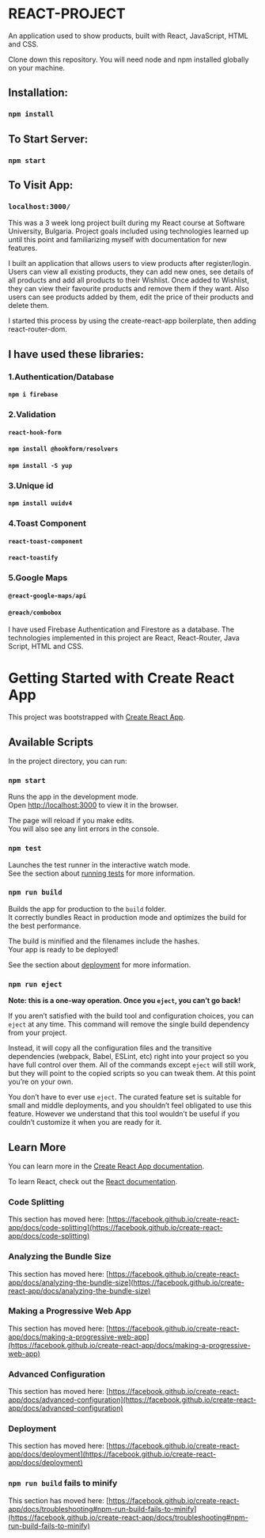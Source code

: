 # REACT-PROJECT

An application used to show products, built with React, JavaScript, HTML and CSS.


Clone down this repository. You will need node and npm installed globally on your machine.

## Installation:

### `npm install`

## To Start Server:

### `npm start`

## To Visit App:

### `localhost:3000/`


This was a 3 week long project built during my React course at Software University, Bulgaria. 
Project goals included using technologies learned up until this point and familiarizing myself with documentation for new features.

I built an application that allows users to view products after register/login. 
Users can view all existing products, they can add new ones, see details of all products and add all products to their Wishlist. 
Once added to Wishlist, they can view their favourite products and remove them if they want. 
Also users can see products added by them, edit the price of their products and delete them.

I started this process by using the create-react-app boilerplate, then adding react-router-dom. 

## I have used these libraries:

### 1.Authentication/Database
#### `npm i firebase`

### 2.Validation
#### `react-hook-form`
#### `npm install @hookform/resolvers`
#### `npm install -S yup`

### 3.Unique id
#### `npm install uuidv4`

### 4.Toast Component
#### `react-toast-component`
#### `react-toastify`

### 5.Google Maps
#### `@react-google-maps/api`
#### `@reach/combobox`

I have used Firebase Authentication and Firestore as a database.
The technologies implemented in this project are React, React-Router, Java Script, HTML and CSS.


# Getting Started with Create React App

This project was bootstrapped with [Create React App](https://github.com/facebook/create-react-app).

## Available Scripts

In the project directory, you can run:

### `npm start`

Runs the app in the development mode.\
Open [http://localhost:3000](http://localhost:3000) to view it in the browser.

The page will reload if you make edits.\
You will also see any lint errors in the console.

### `npm test`

Launches the test runner in the interactive watch mode.\
See the section about [running tests](https://facebook.github.io/create-react-app/docs/running-tests) for more information.

### `npm run build`

Builds the app for production to the `build` folder.\
It correctly bundles React in production mode and optimizes the build for the best performance.

The build is minified and the filenames include the hashes.\
Your app is ready to be deployed!

See the section about [deployment](https://facebook.github.io/create-react-app/docs/deployment) for more information.

### `npm run eject`

**Note: this is a one-way operation. Once you `eject`, you can’t go back!**

If you aren’t satisfied with the build tool and configuration choices, you can `eject` at any time. This command will remove the single build dependency from your project.

Instead, it will copy all the configuration files and the transitive dependencies (webpack, Babel, ESLint, etc) right into your project so you have full control over them. All of the commands except `eject` will still work, but they will point to the copied scripts so you can tweak them. At this point you’re on your own.

You don’t have to ever use `eject`. The curated feature set is suitable for small and middle deployments, and you shouldn’t feel obligated to use this feature. However we understand that this tool wouldn’t be useful if you couldn’t customize it when you are ready for it.

## Learn More

You can learn more in the [Create React App documentation](https://facebook.github.io/create-react-app/docs/getting-started).

To learn React, check out the [React documentation](https://reactjs.org/).

### Code Splitting

This section has moved here: [https://facebook.github.io/create-react-app/docs/code-splitting](https://facebook.github.io/create-react-app/docs/code-splitting)

### Analyzing the Bundle Size

This section has moved here: [https://facebook.github.io/create-react-app/docs/analyzing-the-bundle-size](https://facebook.github.io/create-react-app/docs/analyzing-the-bundle-size)

### Making a Progressive Web App

This section has moved here: [https://facebook.github.io/create-react-app/docs/making-a-progressive-web-app](https://facebook.github.io/create-react-app/docs/making-a-progressive-web-app)

### Advanced Configuration

This section has moved here: [https://facebook.github.io/create-react-app/docs/advanced-configuration](https://facebook.github.io/create-react-app/docs/advanced-configuration)

### Deployment

This section has moved here: [https://facebook.github.io/create-react-app/docs/deployment](https://facebook.github.io/create-react-app/docs/deployment)

### `npm run build` fails to minify

This section has moved here: [https://facebook.github.io/create-react-app/docs/troubleshooting#npm-run-build-fails-to-minify](https://facebook.github.io/create-react-app/docs/troubleshooting#npm-run-build-fails-to-minify)
